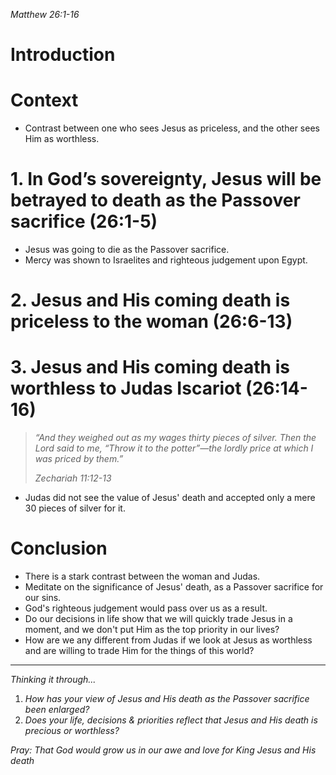 *Matthew 26:1-16*

# Introduction

# Context
- Contrast between one who sees Jesus as priceless, and the other sees Him as worthless.

# 1. In God’s sovereignty, Jesus will be betrayed to death as the Passover sacrifice (26:1-5)
- Jesus was going to die as the Passover sacrifice.
- Mercy was shown to Israelites and righteous judgement upon Egypt.

# 2. Jesus and His coming death is priceless to the woman (26:6-13)


# 3. Jesus and His coming death is worthless to Judas Iscariot (26:14-16)
> *“And they weighed out as my wages thirty pieces of silver. Then the Lord said to me, “Throw it to the potter”—the lordly price at which I was priced by them.”*
>
> *Zechariah 11:12-13*

- Judas did not see the value of Jesus' death and accepted only a mere 30 pieces of silver for it.
# Conclusion
- There is a stark contrast between the woman and Judas.
- Meditate on the significance of Jesus' death, as a Passover sacrifice for our sins.
- God's righteous judgement would pass over us as a result.
- Do our decisions in life show that we will quickly trade Jesus in a moment, and we don't put Him as the top priority in our lives?
- How are we any different from Judas if we look at Jesus as worthless and are willing to trade Him for the things of this world?

----
*Thinking it through...*
1. *How has your view of Jesus and His death as the Passover sacrifice been enlarged?* 
2. *Does your life, decisions & priorities reflect that Jesus and His death is precious or worthless?*

*Pray: That God would grow us in our awe and love for King Jesus and His death*
